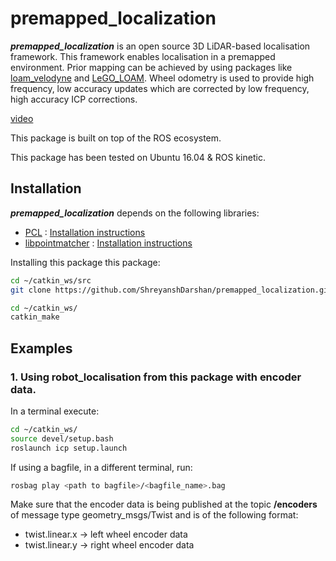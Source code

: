 # premapped_localization
***premapped_localization*** is an open source 3D LiDAR-based localisation framework. This framework enables localisation in a premapped environment. Prior mapping can be achieved by using packages like [loam_velodyne](https://github.com/laboshinl/loam_velodyne) and [LeGO_LOAM](https://github.com/RobustFieldAutonomyLab/LeGO-LOAM). Wheel odometry is used to provide high frequency, low accuracy updates which are corrected by low frequency, high accuracy ICP corrections.

[video](https://www.youtube.com/watch?v=flL5gf0JXh4)

This package is built on top of the ROS ecosystem.

This package has been tested on Ubuntu 16.04 & ROS kinetic.
## Installation
***premapped_localization*** depends on the following libraries:
  - [PCL](https://github.com/PointCloudLibrary/pcl) : [Installation instructions](https://github.com/ethz-asl/libpointmatcher/blob/master/doc/Compilation.md)
  - [libpointmatcher](https://github.com/ethz-asl/libpointmatcher) : [Installation instructions](http://pointclouds.org/downloads/linux.html)

Installing this package this package:
```bash
cd ~/catkin_ws/src
git clone https://github.com/ShreyanshDarshan/premapped_localization.git

cd ~/catkin_ws/
catkin_make
```

## Examples
### 1. Using robot_localisation from this package with encoder data.
In a terminal execute:
```bash
cd ~/catkin_ws/
source devel/setup.bash
roslaunch icp setup.launch
```
If using a bagfile, in a different terminal, run:
```bash
rosbag play <path to bagfile>/<bagfile_name>.bag
```
Make sure that the encoder data is being published at the topic **/encoders** of message type geometry_msgs/Twist and is of the following format:
  - twist.linear.x -> left wheel encoder data
  - twist.linear.y -> right wheel encoder data
